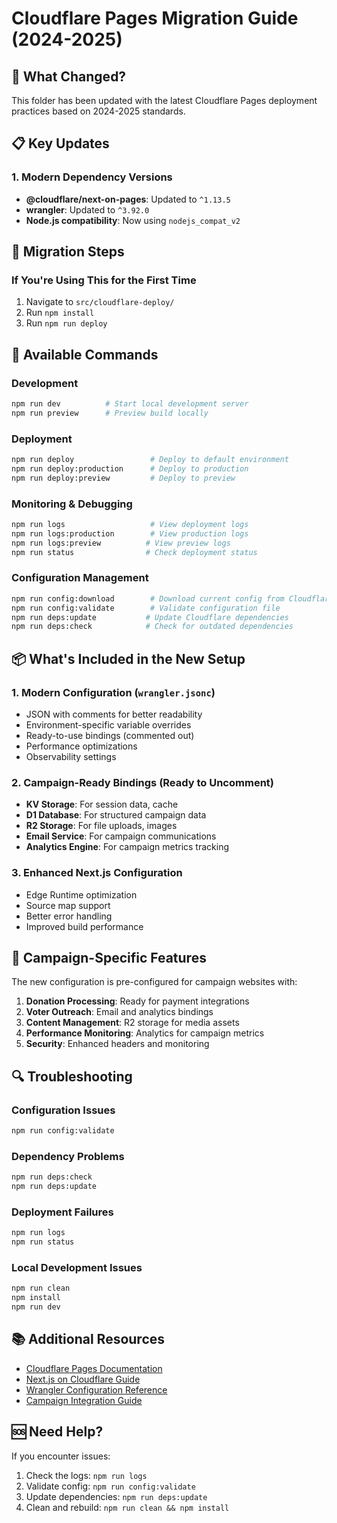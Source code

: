 # Cloudflare Pages Migration Guide (2024-2025)

## 🔄 What Changed?

This folder has been updated with the latest Cloudflare Pages deployment practices based on 2024-2025 standards.

## 📋 Key Updates

### 1. **Modern Dependency Versions**

- **@cloudflare/next-on-pages**: Updated to `^1.13.5`
- **wrangler**: Updated to `^3.92.0`
- **Node.js compatibility**: Now using `nodejs_compat_v2`

## 🚀 Migration Steps

### If You're Using This for the First Time

1. Navigate to `src/cloudflare-deploy/`
2. Run `npm install`
3. Run `npm run deploy`

## 🔧 Available Commands

### **Development**

```bash
npm run dev          # Start local development server
npm run preview      # Preview build locally
```

### **Deployment**

```bash
npm run deploy                 # Deploy to default environment
npm run deploy:production      # Deploy to production
npm run deploy:preview         # Deploy to preview
```

### **Monitoring & Debugging**

```bash
npm run logs                   # View deployment logs
npm run logs:production        # View production logs
npm run logs:preview          # View preview logs
npm run status                # Check deployment status
```

### **Configuration Management**

```bash
npm run config:download        # Download current config from Cloudflare
npm run config:validate        # Validate configuration file
npm run deps:update           # Update Cloudflare dependencies
npm run deps:check            # Check for outdated dependencies
```

## 📦 What's Included in the New Setup

### 1. **Modern Configuration** (`wrangler.jsonc`)

- JSON with comments for better readability
- Environment-specific variable overrides
- Ready-to-use bindings (commented out)
- Performance optimizations
- Observability settings

### 2. **Campaign-Ready Bindings** (Ready to Uncomment)

- **KV Storage**: For session data, cache
- **D1 Database**: For structured campaign data
- **R2 Storage**: For file uploads, images
- **Email Service**: For campaign communications
- **Analytics Engine**: For campaign metrics tracking

### 3. **Enhanced Next.js Configuration**

- Edge Runtime optimization
- Source map support
- Better error handling
- Improved build performance

## 🎯 Campaign-Specific Features

The new configuration is pre-configured for campaign websites with:

1. **Donation Processing**: Ready for payment integrations
2. **Voter Outreach**: Email and analytics bindings
3. **Content Management**: R2 storage for media assets
4. **Performance Monitoring**: Analytics for campaign metrics
5. **Security**: Enhanced headers and monitoring

## 🔍 Troubleshooting

### **Configuration Issues**

```bash
npm run config:validate
```

### **Dependency Problems**

```bash
npm run deps:check
npm run deps:update
```

### **Deployment Failures**

```bash
npm run logs
npm run status
```

### **Local Development Issues**

```bash
npm run clean
npm install
npm run dev
```

## 📚 Additional Resources

- [Cloudflare Pages Documentation](https://developers.cloudflare.com/pages/)
- [Next.js on Cloudflare Guide](https://developers.cloudflare.com/pages/framework-guides/nextjs/)
- [Wrangler Configuration Reference](https://developers.cloudflare.com/workers/wrangler/configuration/)
- [Campaign Integration Guide](./INTEGRATIONS.md)

## 🆘 Need Help?

If you encounter issues:

1. Check the logs: `npm run logs`
2. Validate config: `npm run config:validate`
3. Update dependencies: `npm run deps:update`
4. Clean and rebuild: `npm run clean && npm install`
